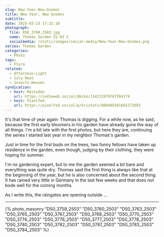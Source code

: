 ```yaml
---
slug: New-Year-New-Gnomes
title: New Year, New Gnomes
subtitle:
date: 2025-03-23 17:32:10
photograph:
  file: D50_3760_2503.jpg
  name: Thomas Garden 25-03 I
  socialmedia: /static/images/social-media/New-Year-New-Gnomes.png
series: Thomas Garden
categories:
  - Photo
tags:
  - Flora
related:
  - Afternoon-Light
  - July-Heat
  - Insects-Heaven
syndication:
  - host: Mastodon
    url: https://indieweb.social/@kiko/114212979767704179
  - host: Pixelfed
    url: https://pixelfed.social/p/kristofz/809485581692272693
---
```


It's that time of year again: Thomas is digging. For a while now, as he said, because the first early bloomers in his garden have already gone the way of all things. I'm a bit late with the first photos, but here they are, continuing the series I started last year in my neighbor Thomas's garden.

Just in time for the first buds on the trees, two funny fellows have taken up residence in the garden, even though, judging by their clothing, they were hoping for summer.

<!-- more -->

I'm no gardening expert, but to me the garden seemed a bit bare and everything was quite dry. Thomas said the first thing is always like that at the beginning of the year, but he is also concerned about the second thing. It has rained very little in Germany in the last few weeks and that does not bode well for the coming months.

As I write this, the raingates are opening outside ...

---

{% photo_masonry
  "D50_3759_2503"
  "D50_3760_2503"
  "D50_3763_2503"
  "D50_3765_2503"
  "D50_3767_2503"
  "D50_3768_2503"
  "D50_3770_2503"
  "D50_3774_2503"
  "D50_3776_2503"
  "D50_3777_2503"
  "D50_3778_2503"
  "D50_3780_2503"
  "D50_3782_2503"
  "D50_3787_2503"
  "D50_3783_2503"
  "D50_3784_2503"
%}
